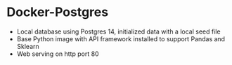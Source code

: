 # Docker-Postgres

-	Local database using Postgres 14, initialized data with a local seed file 
-	Base Python image with API framework installed to support Pandas and Sklearn
-	Web serving on http port 80

